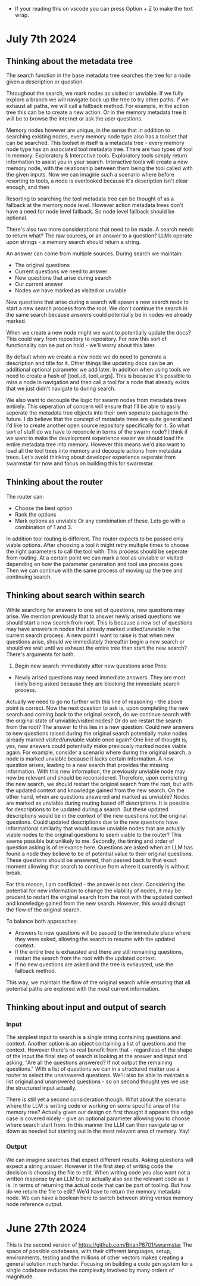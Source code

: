 * If your reading this on vscode you can press Option + Z to make the text wrap.

# July 7th 2024
## Thinking about the metadata tree
The search function in the base metadata tree searches the tree for a node given a description or question.

Throughout the search, we mark nodes as visited or unviable. 
If we fully explore a branch we will navigate back up the tree to try other paths.
If we exhaust all paths, we will call a fallback method. For example, in the action tree this can be to create a new action. Or in the memory metadata tree it will be to browse the internet or ask the user questions.

Memory nodes however are unique, in the sense that in addition to searching existing nodes, every memory node type also has a toolset that can be searched. This toolset in itself is a metadata tree - every memory node type has an associated tool metadata tree. There are two types of tool in memory: Exploratory & Interactive tools. Exploratory tools simply return information to assist you in your search. Interactive tools will create a new memory node, with the relationship between them being the tool called with the given inputs. Now we can imagine such a scenario where before resorting to tools, a node is overlooked because it's description isn't clear enough, and then 

Resorting to searching the tool metadata tree can be thought of as a fallback at the memory node level. However action metadata trees don't have a need for node level fallback. So node level fallback should be optional.

There's also two more considerations that need to be made.
A search needs to return what? The raw sources, or an answer to a question? LLMs operate upon strings - a memory search should return a string.

An answer can come from multiple sources. During search we maintain:
- The original questions
- Current questions we need to answer
- New questions that arise during search
- Our current answer
- Nodes we have marked as visited or unviable

New questions that arise during a search will spawn a new search node to start a new search process from the root. We don't continue the search in the same search because answers could potentially be in nodes we already marked.

When we create a new node might we want to potentially update the docs? This could vary from repository to repository. For now this sort of functionality can be put on hold - we'll worry about this later. 

By default when we create a new node we do need to generate a description and title for it. Other things like updating docs can be an additional optional parameter we add later. In addition when using tools we need to create a hash of [tool_id, tool_args]. This is because it's possible to miss a node in navigation and then call a tool for a node that already exists that we just didn't navigate to during search.

We also want to decouple the logic for swarm nodes from metadata trees entirely. This seperation of concern will ensure that I'll be able to easily seperate the metadata tree objects into their own seperate package in the future. I do believe that the concept of metadata trees are quite general and I'd like to create another open source repository specifically for it.
So what sort of stuff do we have to reconcile in terms of the swarm node? I think if we want to make the development experience easier we should load the entire metadata tree into memory. However this means we'd also want to load all the tool trees into memory and decouple actions from metadata trees. Let's avoid thinking about developer experience seperate from swarmstar for now and focus on building this for swarmstar.

## Thinking about the router
The router can:
- Choose the best option
- Rank the options
- Mark options as unviable
Or any combination of these. Lets go with a combination of 1 and 3.

In addition tool routing is different. The router expects to be passed only viable options. After choosing a tool it might retry multiple times to choose the right parameters to call the tool with. This process should be seperate from routing. At a certain point we can mark a tool as unviable or visited depending on how the parameter generation and tool use process goes. Then we can continue with the same process of moving up the tree and continuing search.

## Thinking about search within search
While searching for answers to one set of questions, new questions may arise. We mention previously that to answer newly arised questions we should start a new search from root. This is because a new set of questions may have answers in nodes that already marked visited/unviable in the current search process. A new point I want to raise is that when new questions arise, should we immediately thereafter begin a new search or should we wait until we exhaust the entire tree than start the new search? There's arguments for both.

1. Begin new search immediately after new questions arise
Pros:
- Newly arised questions may need immediate answers. They are most likely being asked because they are blocking the immediate search process.

Actually we need to go no further with this line of reasoning - the above point is correct. Now the next question to ask is, upon completing the new search and coming back to the original search, do we continue search with the original state of unviable/visited nodes? Or do we restart the search from the root? 
The answer to this lies in a new question: Could new answers to new questions raised during the original search potentially make nodes already marked visited/unviable viable once again?
One line of thought is, yes, new answers could potentially make previously marked nodes viable again. For example, consider a scenario where during the original search, a node is marked unviable because it lacks certain information. A new question arises, leading to a new search that provides the missing information. With this new information, the previously unviable node may now be relevant and should be reconsidered. Therefore, upon completing the new search, we should restart the original search from the root, but with the updated context and knowledge gained from the new search.
On the other hand, when are questions answered and marked as unviable? Nodes are marked as unviable during routing based off descriptions. It is possible for descriptions to be updated during a search. But these updated descriptions would be in the context of the new questions not the original questions. Could updated descriptions due to the new questions have informational similarity that would cause unviable nodes that are actually viable nodes to the original questions to seem viable to the router? This seems possible but unlikely to me. Secondly, the timing and order of question asking is of relevance here. Questions are asked when an LLM has found a node they believe to be of potential value to their original questions. These questions should be answered, than passed back to that exact moment allowing that search to continue from where it currently is without break.

For this reason, I am conflicted - the answer is not clear. Considering the potential for new information to change the viability of nodes, it may be prudent to restart the original search from the root with the updated context and knowledge gained from the new search. However, this would disrupt the flow of the original search.

To balance both approaches:
- Answers to new questions will be passed to the immediate place where they were asked, allowing the search to resume with the updated context.
- If the entire tree is exhausted and there are still remaining questions, restart the search from the root with the updated context.
- If no new questions are asked and the tree is exhausted, use the fallback method.

This way, we maintain the flow of the original search while ensuring that all potential paths are explored with the most current information.

## Thinking about input and output of search
### Input
The simplest input to search is a single string containing questions and context. Another option is an object containing a list of questions and the context. However there's no real benefit from that - regardless of the shape of the input the final step of search is looking at the answer and input and asking, "Are all the questions answered? If not output the remaining questions." With a list of questions we can in a structured matter use a router to select the unanswered questions. We'll also be able to maintain a list original and unanswered questions - so on second thought yes we use the structured input actually.

There is still yet a second consideration though. What about the scenario where the LLM is writing code or working on some specific area of the memory tree? Actually given our design on first thought it appears this edge case is covered nicely - give an optional parameter allowing you to choose where search start from. In this manner the LLM can then navigate up or down as needed but starting out in the most relevant area of memory. Yay!

### Output
We can imagine searches that expect different results. Asking questions will expect a string answer. However in the first step of writing code the decision is choosing the file to edit. When writing code you also want not a written response by an LLM but to actually also see the relevant code as it is. In terms of returning the actual code that can be part of tooling. But how do we return the file to edit? We'd have to return the memory metadata node. We can have a boolean here to switch between string versus memory node reference output.

# June 27th 2024
This is the second version of https://github.com/BrianP8701/swarmstar
The space of possible codebases, with their different languages, setup, environments, testing and the millions of other vectors makes creating a general solution much harder. Focusing on building a code gen system for a single codebase reduces the complexity involved by many orders of magnitude.
